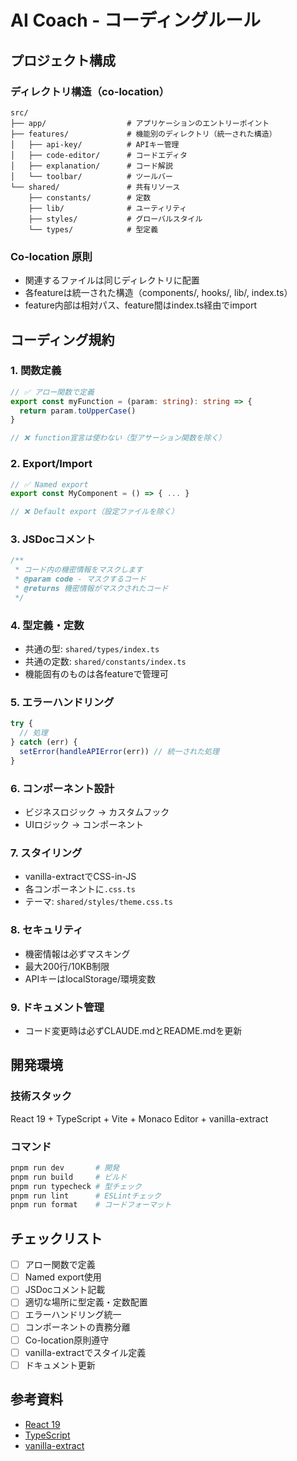 # AI Coach - コーディングルール

## プロジェクト構成

### ディレクトリ構造（co-location）

```
src/
├── app/                  # アプリケーションのエントリーポイント
├── features/             # 機能別のディレクトリ（統一された構造）
│   ├── api-key/          # APIキー管理
│   ├── code-editor/      # コードエディタ
│   ├── explanation/      # コード解説
│   └── toolbar/          # ツールバー
└── shared/               # 共有リソース
    ├── constants/        # 定数
    ├── lib/              # ユーティリティ
    ├── styles/           # グローバルスタイル
    └── types/            # 型定義
```

### Co-location 原則

- 関連するファイルは同じディレクトリに配置
- 各featureは統一された構造（components/, hooks/, lib/, index.ts）
- feature内部は相対パス、feature間はindex.ts経由でimport

## コーディング規約

### 1. 関数定義

```typescript
// ✅ アロー関数で定義
export const myFunction = (param: string): string => {
  return param.toUpperCase()
}

// ❌ function宣言は使わない（型アサーション関数を除く）
```

### 2. Export/Import

```typescript
// ✅ Named export
export const MyComponent = () => { ... }

// ❌ Default export（設定ファイルを除く）
```

### 3. JSDocコメント

```typescript
/**
 * コード内の機密情報をマスクします
 * @param code - マスクするコード
 * @returns 機密情報がマスクされたコード
 */
```

### 4. 型定義・定数

- 共通の型: `shared/types/index.ts`
- 共通の定数: `shared/constants/index.ts`
- 機能固有のものは各featureで管理可

### 5. エラーハンドリング

```typescript
try {
  // 処理
} catch (err) {
  setError(handleAPIError(err)) // 統一された処理
}
```

### 6. コンポーネント設計

- ビジネスロジック → カスタムフック
- UIロジック → コンポーネント

### 7. スタイリング

- vanilla-extractでCSS-in-JS
- 各コンポーネントに`.css.ts`
- テーマ: `shared/styles/theme.css.ts`

### 8. セキュリティ

- 機密情報は必ずマスキング
- 最大200行/10KB制限
- APIキーはlocalStorage/環境変数

### 9. ドキュメント管理

- コード変更時は必ずCLAUDE.mdとREADME.mdを更新

## 開発環境

### 技術スタック

React 19 + TypeScript + Vite + Monaco Editor + vanilla-extract

### コマンド

```bash
pnpm run dev       # 開発
pnpm run build     # ビルド
pnpm run typecheck # 型チェック
pnpm run lint      # ESLintチェック
pnpm run format    # コードフォーマット
```

## チェックリスト

- [ ] アロー関数で定義
- [ ] Named export使用
- [ ] JSDocコメント記載
- [ ] 適切な場所に型定義・定数配置
- [ ] エラーハンドリング統一
- [ ] コンポーネントの責務分離
- [ ] Co-location原則遵守
- [ ] vanilla-extractでスタイル定義
- [ ] ドキュメント更新

## 参考資料

- [React 19](https://react.dev/)
- [TypeScript](https://www.typescriptlang.org/)
- [vanilla-extract](https://vanilla-extract.style/)
